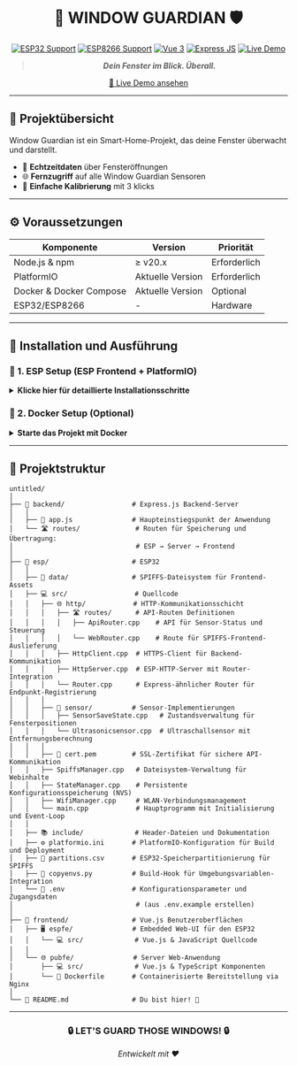 <div align="center">
  <h1>🏡 WINDOW GUARDIAN 🛡️</h1>

  <p>
    <a href="https://www.espressif.com/"><img src="https://img.shields.io/badge/ESP32-Supported-blue.svg" alt="ESP32 Support"></a>
    <a href="https://www.espressif.com/"><img src="https://img.shields.io/badge/ESP8266-Supported-blue.svg" alt="ESP8266 Support"></a>
    <a href="https://vuejs.org/"><img src="https://img.shields.io/badge/Vue-3.5.13-brightgreen.svg" alt="Vue 3"></a>
    <a href="https://expressjs.com/"><img src="https://img.shields.io/badge/Express-4.16-orange.svg" alt="Express JS"></a>
    <a href="https://window.nicolasfritz.dev/"><img src="https://img.shields.io/badge/Demo-Live-success.svg" alt="Live Demo"></a>
  </p>

  <blockquote>
    <em><strong>Dein Fenster im Blick. Überall.</strong></em>
  </blockquote>

  <p>
    <a href="https://window.nicolasfritz.dev/">🔗 Live Demo ansehen</a>
  </p>
</div>

---

## 🌟 Projektübersicht

Window Guardian ist ein Smart-Home-Projekt, das deine Fenster überwacht und darstellt.

- 🔔 **Echtzeitdaten** über Fensteröffnungen
- 🌐 **Fernzugriff** auf alle Window Guardian Sensoren
- 🔄 **Einfache Kalibrierung** mit 3 klicks

---

## ⚙️ Voraussetzungen

| Komponente | Version          | Priorität |
|------------|------------------|-----------|
| Node.js & npm | ≥ v20.x          | Erforderlich |
| PlatformIO | Aktuelle Version | Erforderlich |
| Docker & Docker Compose | Aktuelle Version | Optional |
| ESP32/ESP8266 | -                | Hardware |

---

## 🚀 Installation und Ausführung

### 🔧 1. ESP Setup (ESP Frontend + PlatformIO)

<details>
<summary><b>Klicke hier für detaillierte Installationsschritte</b></summary>

#### 📦 1.1. ESP Frontend-Abhängigkeiten installieren
```bash
  cd frontend/espfe
  npm install
```

#### 🏗️ 1.2. Frontend für ESP bauen
```bash
  npm run build
```

#### 📂 1.3. Zum ESP-Verzeichnis navigieren
```bash
  cd ../../esp
```

#### ⚡ 1.4. Umgebungsvariablen konfigurieren
```bash
  cp .env.example .env
  # .env-Datei nach Bedarf anpassen (WiFi-Daten usw.)
```

#### 📤 1.5. Dateisystem auf den ESP hochladen
```bash
  pio run -t uploadfs
```

> 💡 **Pro-Tipp:** Überprüfe den COM-Port in der Platformio-Konfiguration!

#### 📡 1.6. ESP-Programm hochladen & starten
```bash
  pio run -t upload -t monitor
```
</details>

### 🐳 2. Docker Setup (Optional)

<details>
<summary><b>Starte das Projekt mit Docker</b></summary>

#### 🔄 API-Container starten:
```bash
  docker run -p 3000:3000 registry.thorge-engelmann.de/window_quardian_pubapi:latest
```

#### 🖥️ Frontend-Container starten:
```bash
  docker run -p 8080:80 registry.thorge-engelmann.de/window_quardian_pubfe:latest
```

#### 🔗 Zusammen mit Docker Compose:
```yaml
# docker-compose.yml
version: '3'
services:
  api:
    image: registry.thorge-engelmann.de/window_quardian_pubapi:latest
    ports:
      - "3000:3000"
  frontend:
    image: registry.thorge-engelmann.de/window_quardian_pubfe:latest
    ports:
      - "8080:80"
    depends_on:
      - api
```

```bash
  docker-compose up -d
```
</details>

---

## 📁 Projektstruktur

```
untitled/
│
├── 🔌 backend/                 # Express.js Backend-Server
│   │
│   ├── 🚀 app.js               # Haupteinstiegspunkt der Anwendung
│   └── 🛣️ routes/              # Routen für Speicherung und Übertragung: 
│                               # ESP → Server → Frontend
│
├── 🤖 esp/                     # ESP32
│   │
│   ├── 📂 data/                # SPIFFS-Dateisystem für Frontend-Assets
│   ├── 💻 src/                 # Quellcode
│   │   ├── 🌐 http/            # HTTP-Kommunikationsschicht
│   │   │   ├── 🛣️ routes/      # API-Routen Definitionen
│   │   │   │   ├── ApiRouter.cpp    # API für Sensor-Status und Steuerung
│   │   │   │   └── WebRouter.cpp    # Route für SPIFFS-Frontend-Auslieferung
│   │   │   ├── HttpClient.cpp  # HTTPS-Client für Backend-Kommunikation
│   │   │   ├── HttpServer.cpp  # ESP-HTTP-Server mit Router-Integration
│   │   │   └── Router.cpp      # Express-ähnlicher Router für Endpunkt-Registrierung
│   │   │
│   │   ├── 📡 sensor/          # Sensor-Implementierungen
│   │   │   ├── SensorSaveState.cpp   # Zustandsverwaltung für Fensterpositionen
│   │   │   └── Ultrasonicsensor.cpp  # Ultraschallsensor mit Entfernungsberechnung
│   │   │
│   │   ├── 🔐 cert.pem         # SSL-Zertifikat für sichere API-Kommunikation
│   │   ├── SpiffsManager.cpp   # Dateisystem-Verwaltung für Webinhalte
│   │   ├── StateManager.cpp    # Persistente Konfigurationsspeicherung (NVS)
│   │   ├── WifiManager.cpp     # WLAN-Verbindungsmanagement
│   │   └── main.cpp            # Hauptprogramm mit Initialisierung und Event-Loop
│   │
│   ├── 📚 include/             # Header-Dateien und Dokumentation
│   ├── ⚙️ platformio.ini       # PlatformIO-Konfiguration für Build und Deployment
│   ├── 💾 partitions.csv       # ESP32-Speicherpartitionierung für SPIFFS
│   ├── 🔄 copyenvs.py          # Build-Hook für Umgebungsvariablen-Integration
│   └── 🔑 .env                 # Konfigurationsparameter und Zugangsdaten
│                               # (aus .env.example erstellen)
│
├── 🎨 frontend/                # Vue.js Benutzeroberflächen
│   ├── 🖥️ espfe/               # Embedded Web-UI für den ESP32
│   │   └── 💻 src/             # Vue.js & JavaScript Quellcode
│   │
│   └── 🌐 pubfe/               # Server Web-Anwendung
│       ├── 💻 src/             # Vue.js & TypeScript Komponenten
│       └── 🐳 Dockerfile       # Containerisierte Bereitstellung via Nginx
│
└── 📝 README.md                # Du bist hier! 👋
```

---

<div align="center">

### 🔒 LET'S GUARD THOSE WINDOWS! 🔒

<i>Entwickelt mit ❤️</i>

</div>

